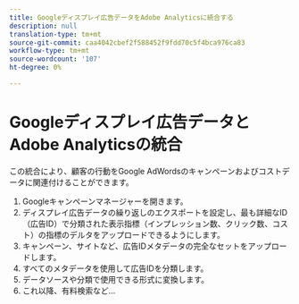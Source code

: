 ```yaml
---
title: Googleディスプレイ広告データをAdobe Analyticsに統合する
description: null
translation-type: tm+mt
source-git-commit: caa4042cbef2f588452f9fdd70c5f4bca976ca83
workflow-type: tm+mt
source-wordcount: '107'
ht-degree: 0%

---
```



# Googleディスプレイ広告データとAdobe Analyticsの統合

この統合により、顧客の行動をGoogle AdWordsのキャンペーンおよびコストデータに関連付けることができます。


1. Googleキャンペーンマネージャーを開きます。
1. ディスプレイ広告データの繰り返しのエクスポートを設定し、最も詳細なID（広告ID）で分類された表示指標（インプレッション数、クリック数、コスト）の指標のデルタをアップロードできるようにします。
1. キャンペーン、サイトなど、広告IDメタデータの完全なセットをアップロードします。
1. すべてのメタデータを使用して広告IDを分類します。
1. データソースや分類で使用できる形式に変換します。
1. これ以降、有料検索など…
